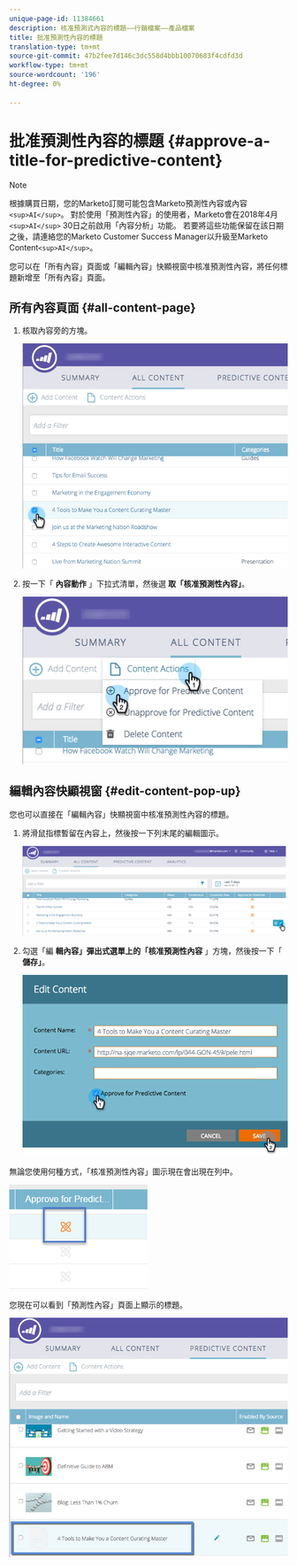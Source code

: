 ```yaml
---
unique-page-id: 11384661
description: 核准預測式內容的標題——行銷檔案——產品檔案
title: 批准預測性內容的標題
translation-type: tm+mt
source-git-commit: 47b2fee7d146c3dc558d4bbb10070683f4cdfd3d
workflow-type: tm+mt
source-wordcount: '196'
ht-degree: 0%

---
```



# 批准預測性內容的標題 {#approve-a-title-for-predictive-content}

>[!NOTE]
>
>根據購買日期，您的Marketo訂閱可能包含Marketo預測性內容或內容`<sup>AI</sup>`。 對於使用「預測性內容」的使用者，Marketo會在2018年4月`<sup>AI</sup>` 30日之前啟用「內容分析」功能。 若要將這些功能保留在該日期之後，請連絡您的Marketo Customer Success Manager以升級至Marketo Content`<sup>AI</sup>`。

您可以在「所有內容」頁面或「編輯內容」快顯視窗中核准預測性內容，將任何標題新增至「所有內容」頁面。

## 所有內容頁面 {#all-content-page}

1. 核取內容旁的方塊。

   ![](assets/image2017-10-3-9-3a9-3a47.png)

1. 按一下「 **內容動作** 」下拉式清單，然後選 **取「核准預測性內容」**。

   ![](assets/image2017-10-3-9-3a10-3a31.png)

## 編輯內容快顯視窗 {#edit-content-pop-up}

您也可以直接在「編輯內容」快顯視窗中核准預測性內容的標題。

1. 將滑鼠指標暫留在內容上，然後按一下列末尾的編輯圖示。

   ![](assets/image2017-10-3-9-3a14-3a55.png)

1. 勾選「編 **輯內容」彈出式選單上的「核准預測性內容** 」方塊，然後按一下「 **儲存」**。

   ![](assets/image2017-10-3-9-3a15-3a35.png)

無論您使用何種方式，「核准預測性內容」圖示現在會出現在列中。

![](assets/five.png)

您現在可以看到「預測性內容」頁面上顯示的標題。

![](assets/image2017-10-3-9-3a16-3a45.png)


